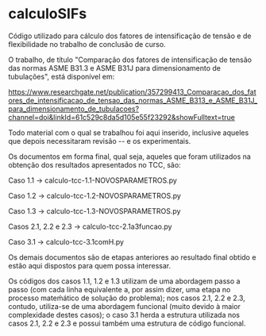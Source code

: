 # calculoSIFs
Código utilizado para cálculo dos fatores de intensificação de tensão e de flexibilidade no trabalho de conclusão de curso.

O trabalho, de título "Comparação dos fatores de intensificação de tensão das normas ASME B31.3 e ASME B31J para dimensionamento de tubulações", está disponível em:

https://www.researchgate.net/publication/357299413_Comparacao_dos_fatores_de_intensificacao_de_tensao_das_normas_ASME_B313_e_ASME_B31J_para_dimensionamento_de_tubulacoes?channel=doi&linkId=61c529c8da5d105e55f23292&showFulltext=true

Todo material com o qual se trabalhou foi aqui inserido, inclusive aqueles que depois necessitaram revisão -- e os experimentais.

Os documentos em forma final, qual seja, aqueles que foram utilizados na obtenção dos resultados apresentados no TCC, são:

Caso 1.1 -> calculo-tcc-1.1-NOVOSPARAMETROS.py

Caso 1.2 -> calculo-tcc-1.2-NOVOSPARAMETROS.py

Caso 1.3 -> calculo-tcc-1.3-NOVOSPARAMETROS.py

Casos 2.1, 2.2 e 2.3 -> calculo-tcc-2.1a3funcao.py

Caso 3.1 -> calculo-tcc-3.1comH.py


Os demais documentos são de etapas anteriores ao resultado final obtido e estão aqui dispostos para quem possa interessar.

Os códigos dos casos 1.1, 1.2 e 1.3 utilizam de uma abordagem passo a passo (com cada linha equivalente a, por assim dizer, uma etapa no processo mateḿático de solução do problema); nos casos 2.1, 2.2 e 2.3, contudo, utiliza-se de uma abordagem funcional (muito devido à maior complexidade destes casos); o caso 3.1 herda a estrutura utilizada nos casos 2.1, 2.2 e 2.3 e possui também uma estrutura de código funcional.
